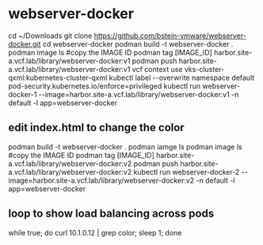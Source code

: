 # webserver-docker

cd ~/Downloads
git clone https://github.com/bstein-vmware/webserver-docker.git
cd webserver-docker
podman build -t webserver-docker .
podman image ls #copy the IMAGE ID
podman tag [IMAGE_ID] harbor.site-a.vcf.lab/library/webserver-docker:v1
podman push harbor.site-a.vcf.lab/library/webserver-docker:v1
vcf context use vks-cluster-qxml:kubernetes-cluster-qxml
kubectl label --overwrite namespace default pod-security.kubernetes.io/enforce=privileged
kubectl run webserver-docker-1 --image=harbor.site-a.vcf.lab/library/webserver-docker:v1 -n default -l
app=webserver-docker

## edit index.html to change the color
podman build -t webserver-docker .
podman iamge ls 
podman image ls #copy the IMAGE ID
podman tag [IMAGE_ID] harbor.site-a.vcf.lab/library/webserver-docker:v2
podman push harbor.site-a.vcf.lab/library/webserver-docker:v2
kubectl run webserver-docker-2 --image=harbor.site-a.vcf.lab/library/webserver-docker:v2 -n default -l app=webserver-docker


## loop to show load balancing across pods
while true; do curl 10.1.0.12 | grep color; sleep 1; done